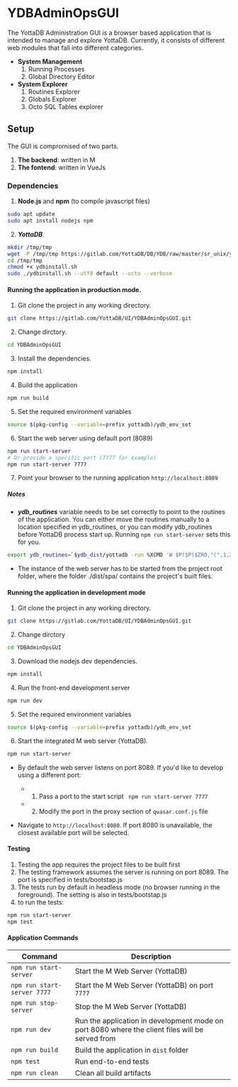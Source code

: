 # YDBAdminOpsGUI

The YottaDB Administration GUI is a browser based application that is intended to manage and explore YottaDB. Currently, it consists of different web modules that fall into different categories.

 - **System  Management**
    1. Running Processes
    2. Global Directory Editor
 - **System Explorer**
    1. Routines Explorer
    2. Globals Explorer
    3. Octo SQL Tables explorer

## Setup
The GUI is compromised of two parts. 
 1. **The backend**: written in M
 2. **The fontend**: written in VueJs

### Dependencies
1. **Node.js** and **npm** (to compile javascript files)
```bash
sudo apt update
sudo apt install nodejs npm
```
2. ***YottaDB***. 
```bash
mkdir /tmp/tmp 
wget -P /tmp/tmp https://gitlab.com/YottaDB/DB/YDB/raw/master/sr_unix/ydbinstall.sh
cd /tmp/tmp
chmod +x ydbinstall.sh
sudo ./ydbinstall.sh --utf8 default --octo --verbose
```

#### Running the application in production mode.
1. Git clone the project in any working directory. 
```bash
git clone https://gitlab.com/YottaDB/UI/YDBAdminOpsGUI.git
```
2. Change dirctory.
```bash
cd YDBAdminOpsGUI
```
3. Install the dependencies.
```bash
npm install
```
4. Build the application
 ```bash
 npm run build
 ```
5. Set the required environment variables
```bash
source $(pkg-config --variable=prefix yottadb)/ydb_env_set
```

6. Start the web server using default port (8089)
```bash
npm run start-server
# Or provide a specific port (7777 for example)
npm run start-server 7777
```

7. Point your browser to the running application ```http://localhost:8089```
##### Notes
- ***ydb_routines*** variable needs to be set correctly to point to the
  routines of the application. You can either move the routines manually to a
  location specified in ydb_routines, or you can modify ydb_routines before
  YottaDB process start up. Running ```npm run start-server``` sets this for
  you. 

```bash
export ydb_routines=`$ydb_dist/yottadb -run %XCMD 'W $P($P($ZRO,"(",1,2),")")_" "_"$PWD/routines"_")"_$P($ZRO,")",2,$L($ZRO,")"))'` 
```
- The instance of the web server has to be started from the project root folder, where the folder ./dist/spa/ contains the project's built files. 

#### Running the application in development mode
1. Git clone the project in any working directory. 
```bash
git clone https://gitlab.com/YottaDB/UI/YDBAdminOpsGUI.git
```

2. Change dirctory
```bash
cd YDBAdminOpsGUI
```
3. Download the nodejs dev dependencies.
```bash 
npm install
```
4. Run the front-end development server
```bash
npm run dev
```
5. Set the required environment variables
```bash
source $(pkg-config --variable=prefix yottadb)/ydb_env_set
```
6. Start the integrated M web server (YottaDB). 
```bash
npm run start-server
```
- By default the web server listens on port 8089. If you'd like to develop using a different port: 
  - 1) Pass a port to the start script ``` npm run start-server 7777```
  - 2) Modify the port in the proxy section of ```quasar.conf.js``` file

- Navigate to ```http://localhost:8080```. If port 8080 is unavailable, the closest available port will be selected.

#### Testing
 1. Testing the app requires the project files to be built first
 2. The testing framework assumes the server is running on port 8089. The port is specified in tests/bootstap.js
 3. The tests run by default in headless mode (no browser running in the foreground). The setting is also in tests/bootstap.js
 4. to run the tests:
 ```bash
 npm run start-server
 npm test
 ```

 #### Application Commands

|Command|Description|
|---|---|
|```npm run start-server```|Start the M Web Server (YottaDB)|
|```npm run start-server 7777```|Start the M Web Server (YottaDB) on port ```7777```|
|```npm run stop-server``` |Stop the M Web Server (YottaDB)|
|```npm run dev```|Run the application in development mode on port 8080 where the client files will be served from|
|```npm run build```|Build the application in ```dist``` folder|
|```npm test```|Run end-to-end tests|
|```npm run clean```|Clean all build artifacts|

